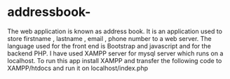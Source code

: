 # addressbook-
The web application is known as address book. It is an application used to store firstname , lastname , email , phone number to a web server. 
The language used for the front end is Bootstrap and javascript and for the backend PHP. I have used XAMPP server for mysql server which runs on a localhost.
To run this app install XAMPP and transfer the following code to XAMPP/htdocs and run it on localhost/index.php
